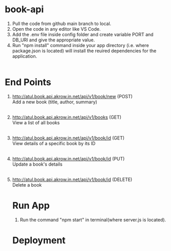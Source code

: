 # book-api
1. Pull the code from github main branch to local.<br>
2. Open the code in any editor like VS Code.<br>
3. Add the .env file inside config folder and create variable PORT and DB_URI and give the appropriate value.
4. Run "npm install" command inside your app directory (i.e. where package.json is located) will install the reuired dependencies for the application.<br><br>

# End Points<br>
1. http://atul.book.api.akrow.in.net/api/v1/book/new (POST)<br>
    Add a new book (title, author, summary)<br><br>
2. http://atul.book.api.akrow.in.net/api/v1/books (GET)<br>
    View a list of all books<br><br>
3. http://atul.book.api.akrow.in.net/api/v1/book/id (GET)<br>
    View details of a specific book by its ID<br><br>
4. http://atul.book.api.akrow.in.net/api/v1/book/id (PUT)<br>
    Update a book's details<br><br>
5. http://atul.book.api.akrow.in.net/api/v1/book/id (DELETE)<br>
    Delete a book


   # Run App
   1. Run the command "npm start" in terminal(where server.js is located).
  
   # Deployment
